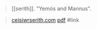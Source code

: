 > [[serith]]. "Yemós and Mannus". 

> [ceisiwrserith.com](http://www.ceisiwrserith.com/pier/deities.htm)
> [pdf](a/serithIDK-yemos.pdf)
> #link 
